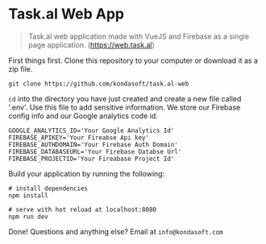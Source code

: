 # Task.al Web App

> Task.al web application made with VueJS and Firebase as a single page application. (https://web.task.al) 

First things first. Clone this repository to your computer or download it as a zip file.

```git clone https://github.com/kondasoft/task.al-web```

`cd` into the directory you have just created and create a new file called '.env'. Use this file to add sensitive information. We store our Firebase config info and our Google analytics code id. 

```
GOOGLE_ANALYTICS_ID='Your Google Analytics Id'
FIREBASE_APIKEY='Your Fireabse Api key'
FIREBASE_AUTHDOMAIN='Your Firebase Auth Domain'
FIREBASE_DATABASEURL='Your Firebase Databse Url'
FIREBASE_PROJECTID='Your Fireabase Project Id'
```

Build your application by running the following:

```
# install dependencies
npm install

# serve with hot reload at localhost:8080
npm run dev
```

Done! Questions and anything else? Email at `info@kondasoft.com`
